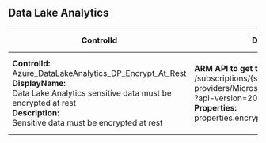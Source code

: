 ## Data Lake Analytics

| ControlId | Dependent Azure API(s) and Properties | Control spec-let |
|-----------|-------------------------------------|------------------|
| <b>ControlId:</b><br>Azure_DataLakeAnalytics_DP_Encrypt_At_Rest<br><b>DisplayName:</b><br>Data Lake Analytics sensitive data must be encrypted at rest<br><b>Description: </b><br> Sensitive data must be encrypted at rest | <b> ARM API to get the specified Data Lake Analytics account: </b> <br> /subscriptions/{subscriptionId}/resourceGroups/{resourceGroupName}/<br>providers/Microsoft.DataLakeAnalytics/accounts/{accountName}<br>?api-version=2016-11-01 <br><b>Properties:</b><br> properties.encryptionState | <b>Passed: </b><br>Encryption is enabled.<br><b>Failed: </b><br>Encryption is disabled. |

